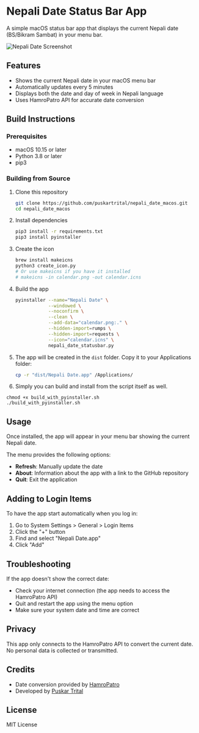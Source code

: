 # Nepali Date Status Bar App

A simple macOS status bar app that displays the current Nepali date (BS/Bikram Sambat) in your menu bar.

![Nepali Date Screenshot](https://i.postimg.cc/cLD0BQn3/i-Screen-Shoter-2025040564334840-AM.jpg)

## Features

- Shows the current Nepali date in your macOS menu bar
- Automatically updates every 5 minutes
- Displays both the date and day of week in Nepali language
- Uses HamroPatro API for accurate date conversion

## Build Instructions

### Prerequisites
- macOS 10.15 or later
- Python 3.8 or later
- pip3

### Building from Source

1. Clone this repository
   ```bash
   git clone https://github.com/puskartrital/nepali_date_macos.git
   cd nepali_date_macos
   ```

2. Install dependencies
   ```bash
   pip3 install -r requirements.txt
   pip3 install pyinstaller
   ```

3. Create the icon
   ```bash
   brew install makeicns
   python3 create_icon.py
   # Or use makeicns if you have it installed
   # makeicns -in calendar.png -out calendar.icns
   ```

4. Build the app
   ```bash
   pyinstaller --name="Nepali Date" \
               --windowed \
               --noconfirm \
               --clean \
               --add-data="calendar.png:." \
               --hidden-import=rumps \
               --hidden-import=requests \
               --icon="calendar.icns" \
               nepali_date_statusbar.py
   ```

5. The app will be created in the `dist` folder. Copy it to your Applications folder:
   ```bash
   cp -r "dist/Nepali Date.app" /Applications/
   ```

6. Simply you can build and install from the script itself as well.
```
chmod +x build_with_pyinstaller.sh
./build_with_pyinstaller.sh
```
## Usage

Once installed, the app will appear in your menu bar showing the current Nepali date. 

The menu provides the following options:
- **Refresh**: Manually update the date
- **About**: Information about the app with a link to the GitHub repository
- **Quit**: Exit the application

## Adding to Login Items

To have the app start automatically when you log in:

1. Go to System Settings > General > Login Items
2. Click the "+" button
3. Find and select "Nepali Date.app"
4. Click "Add"

## Troubleshooting

If the app doesn't show the correct date:
- Check your internet connection (the app needs to access the HamroPatro API)
- Quit and restart the app using the menu option
- Make sure your system date and time are correct

## Privacy

This app only connects to the HamroPatro API to convert the current date. No personal data is collected or transmitted.

## Credits

- Date conversion provided by [HamroPatro](https://www.hamropatro.com/)
- Developed by [Puskar Trital](https://github.com/puskartrital)

## License

MIT License
